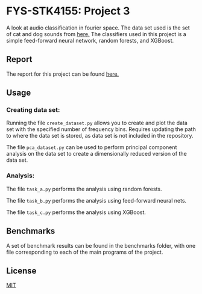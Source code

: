 # FYS-STK4155: Project 3
A look at audio classification in fourier space. The data set used is the set of cat and dog sounds from [here.](https://www.kaggle.com/mmoreaux/audio-cats-and-dogs)
The classifiers used in this project is a simple feed-forward neural network, random forests, and XGBoost.

## Report
The report for this project can be found [here.](https://github.com/simennb/fysstk4155-project3/blob/main/report/project3.pdf)

## Usage
### Creating data set:
Running the file `create_dataset.py` allows you to create and plot the data set with the specified number of frequency bins. Requires updating the path to where the data set is stored, as data set is not included in the repository.

The file `pca_dataset.py` can be used to perform principal component analysis on the data set to create a dimensionally reduced version of the data set.

### Analysis:
The file `task_a.py` performs the analysis using random forests.

The file `task_b.py` performs the analysis using feed-forward neural nets.

The file `task_c.py` performs the analysis using XGBoost.

## Benchmarks
A set of benchmark results can be found in the benchmarks folder, with one file corresponding to each of the main programs of the project.

## License
[MIT](https://choosealicense.com/licenses/mit/)
